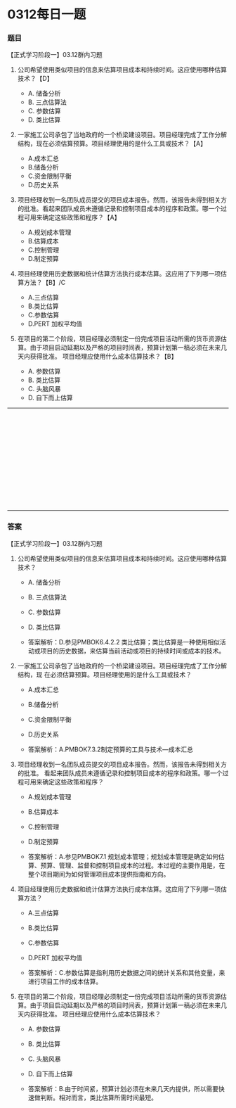 # 0312每日一题
### 题目
【正式学习阶段一】03.12群内习题

1. 公司希望使用类似项目的信息来估算项目成本和持续时间。这应使用哪种估算技术？【D】
	- A. 储备分析
	- B. 三点估算法
	- C. 参数估算
	- D. 类比估算

2. 一家施工公司承包了当地政府的一个桥梁建设项目。项目经理完成了工作分解结构，现在必须估算预算。项目经理使用的是什么工具或技术？【A】
	- A.成本汇总
	- B.储备分析
	- C.资金限制平衡
	- D.历史关系

3. 项目经理收到一名团队成员提交的项目成本报告。然而，该报告未得到相关方的批准。看起来团队成员未遵循记录和控制项目成本的程序和政策。哪一个过程可用来确定这些政策和程序？【A】
	- A.规划成本管理
	- B.估算成本
	- C.控制管理
	- D.制定预算

4. 项目经理使用历史数据和统计估算方法执行成本估算。这应用了下列哪一项估算方法？【B】/C
	- A.三点估算
	- B.类比估算
	- C.参数估算
	- D.PERT 加权平均值

5. 在项目的第二个阶段，项目经理必须制定一份完成项目活动所需的货币资源估算。由于项目启动延期以及严格的项目时间表，预算计划第一稿必须在未来几天内获得批准。 项目经理应使用什么成本估算技术？【B】
	- A. 参数估算
	- B. 类比估算
	- C. 头脑风暴
	- D. 自下而上估算

<hr/>
<br/><br/><br/><br/><br/><br/><br/><br/><br/><br/><br/><br/>
<hr/>

### 答案
【正式学习阶段一】03.12群内习题

1. 公司希望使用类似项目的信息来估算项目成本和持续时间。这应使用哪种估算技术？
	- A. 储备分析
	- B. 三点估算法
	- C. 参数估算
	- D. 类比估算

	- 答案解析：D.参见PMBOK6.4.2.2 类比估算；类比估算是一种使用相似活动或项目的历史数据，来估算当前活动或项目的持续时间或成本的技术。

2. 一家施工公司承包了当地政府的一个桥梁建设项目。项目经理完成了工作分解结构，现
在必须估算预算。项目经理使用的是什么工具或技术？
	- A.成本汇总
	- B.储备分析
	- C.资金限制平衡
	- D.历史关系

	- 答案解析：A.PMBOK7.3.2制定预算的工具与技术—成本汇总

3. 项目经理收到一名团队成员提交的项目成本报告。然而，该报告未得到相关方的批准。
看起来团队成员未遵循记录和控制项目成本的程序和政策。哪一个过程可用来确定这些政策和程序？
	- A.规划成本管理
	- B.估算成本
	- C.控制管理
	- D.制定预算

	- 答案解析：A.参见PMBOK7.1 规划成本管理；规划成本管理是确定如何估算、预算、管理、监督和控制项目成本的过程。本过程的主要作用是，在整个项目期间为如何管理项目成本提供指南和方向。

4. 项目经理使用历史数据和统计估算方法执行成本估算。这应用了下列哪一项估算方法？
	- A.三点估算
	- B.类比估算
	- C.参数估算
	- D.PERT 加权平均值

	- 答案解析：C.参数估算是指利用历史数据之间的统计关系和其他变量，来进行项目工作的成本估算。

5. 在项目的第二个阶段，项目经理必须制定一份完成项目活动所需的货币资源估算。由于项目启动延期以及严格的项目时间表，预算计划第一稿必须在未来几天内获得批准。 项目经理应使用什么成本估算技术？
	- A. 参数估算
	- B. 类比估算
	- C. 头脑风暴
	- D. 自下而上估算

	- 答案解析：B.由于时间紧，预算计划必须在未来几天内提供，所以需要快速做判断。相对而言，类比估算所需时间最短。
